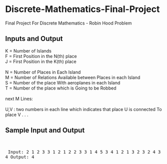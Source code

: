 # Discrete-Mathematics-Final-Project

Final Project For Discrete Mathematics - Robin Hood Problem
<div dir="ltr" align="Left">
       
## Inputs and Output

K = Number of Islands <br>
F = First Position in the N(th) place<br>
J = First Position in the K(th) place<br>
<br>
N = Number of Places in Each Island<br>
M = Number of Relations Available between Places in each Island<br>
S = Number of the place With aeroplanes in each Island <br>
T = Number of the place which is Going to be Robbed<br>
<br>
next M Lines:
<br><br>
U,V : two numbers in each line which indicates that place U is connected To place V 
.
.
.
<br>
## Sample Input and Output
<br><pre>
Input:
       2 1 2
       3 3 1 2
       1 2
       2 3 
       3 1
       4 5 3 4
       1 2
       1 3
       2 3
       2 4
       3 4
Output:
        4
        </pre>
</div>
